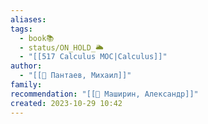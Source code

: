 ```yaml
---
aliases: 
tags:
  - book📚
  - status/ON_HOLD_🌥️
  - "[[517 Сalculus MOC|Calculus]]"
author:
  - "[[👤 Пантаев, Михаил]]"
family: 
recommendation: "[[👤 Маширин, Александр]]"
created: 2023-10-29 10:42
---
```




